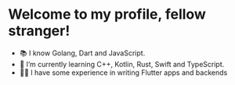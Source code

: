 # Welcome to my profile, fellow stranger!
- 📚 I know Golang, Dart and JavaScript.
- 🌱 I’m currently learning C++, Kotlin, Rust, Swift and TypeScript.
- 👨‍💻 I have some experience in writing Flutter apps and backends
<script> alert("hello world!") </script>
